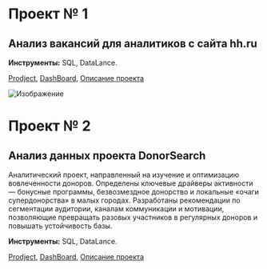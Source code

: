 # Проект № 1

## Анализ вакансий для аналитиков с сайта hh.ru


**Инструменты:** SQL, DataLance.

[Prodject](https://github.com/AgentDesher/Data-Analyst-Portfolio/blob/main/analyst_vacancies_hh_ru/analyst_vacancies_hh_ru.sql "Код проекта на GitHub"), 
[DashBoard](https://datalens.yandex/736dbp9afnq0s "DashBoard по проекту в DataLance"), 
[Описание проекта](https://github.com/AgentDesher/Data-Analyst-Portfolio/blob/main/analyst_vacancies_hh_ru/README.md)

![Изображение](https://upload.wikimedia.org/wikipedia/commons/thumb/4/48/Markdown-mark.svg/1920px-Markdown-mark.svg.png "Логотип Markdown")

# Проект № 2

## Анализ данных проекта DonorSearch
Аналитический проект, направленный на изучение и оптимизацию вовлеченности доноров. Определены ключевые драйверы активности — бонусные программы, безвозмездное донорство и локальные «очаги супердонорства» в малых городах. Разработаны рекомендации по сегментации аудитории, каналам коммуникации и мотивации, позволяющие превращать разовых участников в регулярных доноров и повышать устойчивость базы.

**Инструменты:** SQL, DataLance.

[Prodject](https://github.com/AgentDesher/Data-Analyst-Portfolio/blob/main/donorSearch/DonorSearch.sql "Код проекта на GitHub"), 
[DashBoard](https://datalens.yandex/xukteodgvp00i "DashBoard по проекту в DataLance"), 
[Описание проекта](https://github.com/AgentDesher/Data-Analyst-Portfolio/blob/main/donorSearch/README.md)



